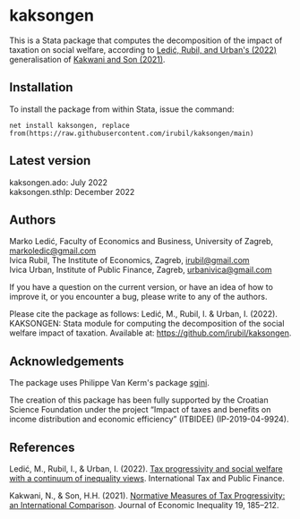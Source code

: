 # kaksongen
This is a Stata package that computes the decomposition of the impact of taxation on social welfare, according to [Ledić, Rubil, and Urban's (2022)](https://link.springer.com/article/10.1007/s10797-022-09752-y) generalisation of [Kakwani and Son (2021)](https://link.springer.com/article/10.1007/s10888-020-09463-6).

## Installation
To install the package from within Stata, issue the command:

``net install kaksongen, replace from(https://raw.githubusercontent.com/irubil/kaksongen/main)``

## Latest version
kaksongen.ado: July 2022 <br>
kaksongen.sthlp: December 2022

## Authors
Marko Ledić, Faculty of Economics and Business, University of Zagreb, markoledic@gmail.com <br>
Ivica Rubil, The Institute of Economics, Zagreb, irubil@gmail.com <br>
Ivica Urban, Institute of Public Finance, Zagreb, urbanivica@gmail.com

If you have a question on the current version, or have an idea of how to improve it, or you encounter a bug, please write to any of the authors.

Please cite the package as follows: Ledić, M., Rubil, I. & Urban, I. (2022). KAKSONGEN: Stata module for computing the decomposition of the social welfare impact of taxation. Available at: https://github.com/irubil/kaksongen.


## Acknowledgements
The package uses Philippe Van Kerm's package [sgini](https://ideas.repec.org/c/boc/bocode/s458778.html).

The creation of this package has been fully supported by the Croatian Science Foundation under the project “Impact of taxes and benefits on income distribution and economic efficiency” (ITBIDEE) (IP-2019-04-9924).

## References
Ledić, M., Rubil, I., & Urban, I. (2022). [Tax progressivity and social welfare with a continuum of inequality views](https://doi.org/10.1007/s10797-022-09752-y). International Tax and Public Finance.

Kakwani, N., & Son, H.H. (2021). [Normative Measures of Tax Progressivity: an International Comparison](https://doi.org/10.1007/s10888-020-09463-6). Journal of Economic Inequality 19, 185–212.
